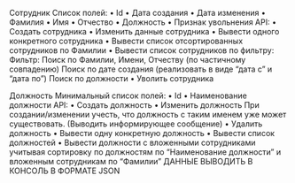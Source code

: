 Сотрудник
Список полей:
•	Id
•	Дата создания
•	Дата изменения
•	Фамилия
•	Имя
•	Отчество
•	Должность
•	Признак увольнения
API:
•	Создать сотрудника
•	Изменить данные сотрудника
•	Вывести одного конкретного сотрудника
•	Вывести список отсортированных сотрудников по Фамилии
•	Вывести список сотрудников по фильтру:
Фильтр:
Поиск по Фамилии, Имени, Отчеству (по частичному совпадению)
Поиск по дате создания (реализовать в виде “дата с” и “дата по”)
Поиск по должности
•	Уволить сотрудника

Должность
Минимальный список полей:
•	Id
•	Наименование должности
API:
•	Создать должность
•	Изменить должность
При создании/изменении учесть, что должность с таким именем уже может существовать. (Выводить информирующее сообщение)
•	Удалить должность
•	Вывести одну конкретную должность
•	Вывести список должностей
•	Вывести должности с вложенными сотрудниками учитывая сортировку по должностям по “Наименование должности” и вложенным сотрудникам по “Фамилии”
ДАННЫЕ ВЫВОДИТЬ В КОНСОЛЬ В ФОРМАТЕ JSON
